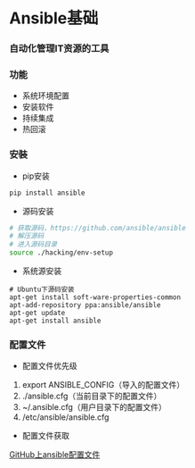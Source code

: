 # Ansible基础

### 自动化管理IT资源的工具


### 功能

+ 系统环境配置
+ 安装软件
+ 持续集成
+ 热回滚


### 安裝

+ pip安装

```sh
pip install ansible
```

+ 源码安装

```sh
# 获取源码，https://github.com/ansible/ansible
# 解压源码
# 进入源码目录
source ./hacking/env-setup
```

+ 系统源安装

```
# Ubuntu下源码安装
apt-get install soft-ware-properties-common
apt-add-repository ppa:ansible/ansible
apt-get update
apt-get install ansible
```


### 配置文件

+ 配置文件优先级

1. export ANSIBLE_CONFIG（导入的配置文件）
2. ./ansible.cfg（当前目录下的配置文件）
3. ~/.ansible.cfg（用户目录下的配置文件）
4. /etc/ansible/ansible.cfg

+ 配置文件获取

[GitHub上ansible配置文件](http://raw.github.com/ansible/ansible/devel/examples/ansible.cfg)
